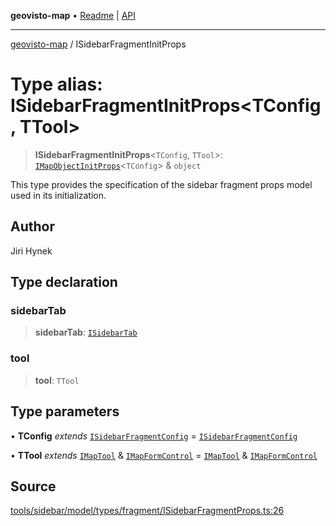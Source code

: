 **geovisto-map** • [Readme](../README.md) \| [API](../globals.md)

***

[geovisto-map](../README.md) / ISidebarFragmentInitProps

# Type alias: ISidebarFragmentInitProps\<TConfig, TTool\>

> **ISidebarFragmentInitProps**\<`TConfig`, `TTool`\>: [`IMapObjectInitProps`](IMapObjectInitProps.md)\<`TConfig`\> & `object`

This type provides the specification of the sidebar fragment props model used in its initialization.

## Author

Jiri Hynek

## Type declaration

### sidebarTab

> **sidebarTab**: [`ISidebarTab`](../interfaces/ISidebarTab.md)

### tool

> **tool**: `TTool`

## Type parameters

• **TConfig** *extends* [`ISidebarFragmentConfig`](ISidebarFragmentConfig.md) = [`ISidebarFragmentConfig`](ISidebarFragmentConfig.md)

• **TTool** *extends* [`IMapTool`](../interfaces/IMapTool.md) & [`IMapFormControl`](../interfaces/IMapFormControl.md) = [`IMapTool`](../interfaces/IMapTool.md) & [`IMapFormControl`](../interfaces/IMapFormControl.md)

## Source

[tools/sidebar/model/types/fragment/ISidebarFragmentProps.ts:26](https://github.com/geovisto/geovisto-map/blob/5ee2cb5d45c19062fc8fc6beefa2848c076518b6/src/tools/sidebar/model/types/fragment/ISidebarFragmentProps.ts#L26)

